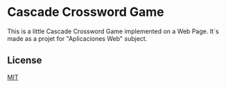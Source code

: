 # Cascade Crossword Game
This is a little Cascade Crossword Game implemented on a Web Page. It´s made as a projet for "Aplicaciones Web" subject.
## License
[MIT](https://choosealicense.com/licenses/mit/)